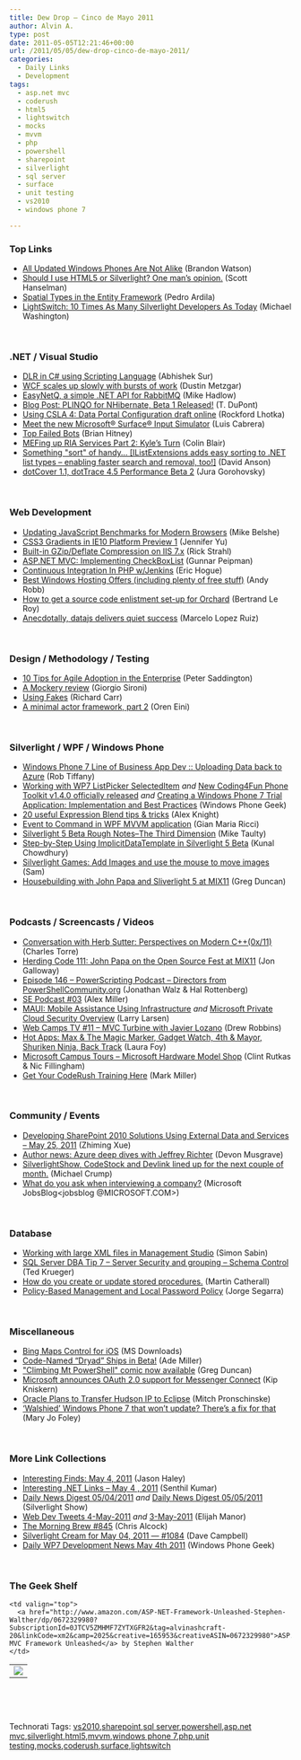 ```yaml
---
title: Dew Drop – Cinco de Mayo 2011
author: Alvin A.
type: post
date: 2011-05-05T12:21:46+00:00
url: /2011/05/05/dew-drop-cinco-de-mayo-2011/
categories:
  - Daily Links
  - Development
tags:
  - asp.net mvc
  - coderush
  - html5
  - lightswitch
  - mocks
  - mvvm
  - php
  - powershell
  - sharepoint
  - silverlight
  - sql server
  - surface
  - unit testing
  - vs2010
  - windows phone 7

---
```

### <a name="top"></a>Top Links

  * [All Updated Windows Phones Are Not Alike][1] (Brandon Watson)
  * [Should I use HTML5 or Silverlight? One man&#8217;s opinion.][2] (Scott Hanselman)
  * [Spatial Types in the Entity Framework][3] (Pedro Ardila)
  * [LightSwitch: 10 Times As Many Silverlight Developers As Today][4] (Michael Washington)

&#160;

### <a name="dotnet"></a>.NET / Visual Studio

  * [DLR in C# using Scripting Language][5] (Abhishek Sur)
  * [WCF scales up slowly with bursts of work][6] (Dustin Metzgar)
  * [EasyNetQ, a simple .NET API for RabbitMQ][7] (Mike Hadlow)
  * [Blog Post: PLINQO for NHibernate, Beta 1 Released!][8] (T. DuPont)
  * [Using CSLA 4: Data Portal Configuration draft online][9] (Rockford Lhotka)
  * [Meet the new Microsoft® Surface® Input Simulator][10] (Luis Cabrera)
  * [Top Failed Bots][11] (Brian Hitney)
  * [MEFing up RIA Services Part 2: Kyle&#8217;s Turn][12] (Colin Blair)
  * [Something "sort" of handy&#8230; [IListExtensions adds easy sorting to .NET list types &#8211; enabling faster search and removal, too!]][13] (David Anson)
  * [dotCover 1.1, dotTrace 4.5 Performance Beta 2][14] (Jura Gorohovsky)

&#160;

### <a name="web"></a>Web Development

  * [Updating JavaScript Benchmarks for Modern Browsers][15] (Mike Belshe)
  * [CSS3 Gradients in IE10 Platform Preview 1][16] (Jennifer Yu)
  * [Built-in GZip/Deflate Compression on IIS 7.x][17] (Rick Strahl)
  * [ASP.NET MVC: Implementing CheckBoxList][18] (Gunnar Peipman)
  * [Continuous Integration In PHP w/Jenkins][19] (Eric Hogue)
  * [Best Windows Hosting Offers (including plenty of free stuff)][20] (Andy Robb)
  * [How to get a source code enlistment set-up for Orchard][21] (Bertrand Le Roy)
  * [Anecdotally, datajs delivers quiet success][22] (Marcelo Lopez Ruiz)

&#160;

### <a name="design"></a>Design / Methodology / Testing

  * [10 Tips for Agile Adoption in the Enterprise][23] (Peter Saddington)
  * [A Mockery review][24] (Giorgio Sironi)
  * [Using Fakes][25] (Richard Carr)
  * [A minimal actor framework, part 2][26] (Oren Eini)

&#160;

### <a name="silverlight"></a>Silverlight / WPF / Windows Phone

  * [Windows Phone 7 Line of Business App Dev :: Uploading Data back to Azure][27] (Rob Tiffany)
  * [Working with WP7 ListPicker SelectedItem][28] _and_ [New Coding4Fun Phone Toolkit v1.4.0 officially released][29] _and_ [Creating a Windows Phone 7 Trial Application: Implementation and Best Practices][30] (Windows Phone Geek)
  * [20 useful Expression Blend tips & tricks][31] (Alex Knight)
  * [Event to Command in WPF MVVM application][32] (Gian Maria Ricci)
  * [Silverlight 5 Beta Rough Notes–The Third Dimension][33] (Mike Taulty)
  * [Step-by-Step Using ImplicitDataTemplate in Silverlight 5 Beta][34] (Kunal Chowdhury)
  * [Silverlight Games: Add Images and use the mouse to move images][35] (Sam)
  * [Housebuilding with John Papa and Sliverlight 5 at MIX11][36] (Greg Duncan)

&#160;

### <a name="podcasts"></a>Podcasts / Screencasts / Videos

  * [Conversation with Herb Sutter: Perspectives on Modern C++(0x/11)][37] (Charles Torre)
  * [Herding Code 111: John Papa on the Open Source Fest at MIX11][38] (Jon Galloway)
  * [Episode 146 &#8211; PowerScripting Podcast &#8211; Directors from PowerShellCommunity.org][39] (Jonathan Walz & Hal Rottenberg)
  * [SE Podcast #03][40] (Alex Miller)
  * [MAUI: Mobile Assistance Using Infrastructure][41]&#160;_and_ [Microsoft Private Cloud Security Overview][42] (Larry Larsen)
  * [Web Camps TV #11 – MVC Turbine with Javier Lozano][43] (Drew Robbins)
  * [Hot Apps: Max & The Magic Marker, Gadget Watch, 4th & Mayor, Shuriken Ninja, Back Track][44] (Laura Foy)
  * [Microsoft Campus Tours &#8211; Microsoft Hardware Model Shop][45] (Clint Rutkas & Nic Fillingham)
  * [Get Your CodeRush Training Here][46] (Mark Miller)

&#160;

### <a name="events"></a>Community / Events

  * [Developing SharePoint 2010 Solutions Using External Data and Services &#8211; May 25, 2011][47] (Zhiming Xue)
  * [Author news: Azure deep dives with Jeffrey Richter][48] (Devon Musgrave)
  * [SilverlightShow, CodeStock and Devlink lined up for the next couple of month.][49] (Michael Crump)
  * [What do you ask when interviewing a company?][50] (Microsoft JobsBlog<jobsblog @MICROSOFT.COM>)

&#160;

### <a name="db"></a>Database

  * [Working with large XML files in Management Studio][51] (Simon Sabin)
  * [SQL Server DBA Tip 7 &#8211; Server Security and grouping – Schema Control][52] (Ted Krueger)
  * [How do you create or update stored procedures.][53] (Martin Catherall)
  * [Policy-Based Management and Local Password Policy][54] (Jorge Segarra)

&#160;

### <a name="misc"></a>Miscellaneous

  * [Bing Maps Control for iOS][55] (MS Downloads)
  * [Code-Named “Dryad” Ships in Beta!][56] (Ade Miller)
  * ["Climbing Mt PowerShell" comic now available][57] (Greg Duncan)
  * [Microsoft announces OAuth 2.0 support for Messenger Connect][58] (Kip Kniskern)
  * [Oracle Plans to Transfer Hudson IP to Eclipse][59] (Mitch Pronschinske)
  * [&#8216;Walshied&#8217; Windows Phone 7 that won&#8217;t update? There&#8217;s a fix for that][60] (Mary Jo Foley)

&#160;

### <a name="links"></a>More Link Collections

  * [Interesting Finds: May 4, 2011][61] (Jason Haley)
  * [Interesting .NET Links – May 4 , 2011][62] (Senthil Kumar)
  * [Daily News Digest 05/04/2011][63] _and_ [Daily News Digest 05/05/2011][64] (Silverlight Show)
  * <a href="http://webdevtweets.blogspot.com/2011/05/4-may-2011.html" target="_blank">Web Dev Tweets 4-May-2011</a> _and_ [3-May-2011][65] (Elijah Manor)
  * [The Morning Brew #845][66] (Chris Alcock)
  * [Silverlight Cream for May 04, 2011 &#8212; #1084][67] (Dave Campbell)
  * [Daily WP7 Development News May 4th 2011][68] (Windows Phone Geek)

&#160;

### <a name="shelf"></a>The Geek Shelf

<table border="0" cellspacing="0" cellpadding="0">
  <tr>
    <td>
      <img data-recalc-dims="1" decoding="async" src="https://i0.wp.com/ecx.images-amazon.com/images/I/41qtGulIIiL._SL160_.jpg?w=660" />
    </td>
    
    <td valign="top">
      <a href="http://www.amazon.com/ASP-NET-Framework-Unleashed-Stephen-Walther/dp/0672329980?SubscriptionId=0JTCV5ZMHMF7ZYTXGFR2&tag=alvinashcraft-20&linkCode=xm2&camp=2025&creative=165953&creativeASIN=0672329980">ASP.NET MVC Framework Unleashed</a> by Stephen Walther
    </td>
  </tr>
</table>

&#160;

<div style="padding-bottom: 0px; margin: 0px; padding-left: 0px; padding-right: 0px; display: inline; float: none; padding-top: 0px" id="scid:C16BAC14-9A3D-4c50-9394-FBFEF7A93539:150d7a79-ae38-4732-afd1-8f42981778ef" class="wlWriterEditableSmartContent">
  <!--dotnetkickit-->
</div>

&#160;

<div style="padding-bottom: 0px; margin: 0px; padding-left: 0px; padding-right: 0px; display: inline; float: none; padding-top: 0px" id="scid:0767317B-992E-4b12-91E0-4F059A8CECA8:66e9f204-d454-49f3-818c-6114172d7836" class="wlWriterEditableSmartContent">
  Technorati Tags: <a href="http://technorati.com/tags/vs2010" rel="tag">vs2010</a>,<a href="http://technorati.com/tags/sharepoint" rel="tag">sharepoint</a>,<a href="http://technorati.com/tags/sql+server" rel="tag">sql server</a>,<a href="http://technorati.com/tags/powershell" rel="tag">powershell</a>,<a href="http://technorati.com/tags/asp.net+mvc" rel="tag">asp.net mvc</a>,<a href="http://technorati.com/tags/silverlight" rel="tag">silverlight</a>,<a href="http://technorati.com/tags/html5" rel="tag">html5</a>,<a href="http://technorati.com/tags/mvvm" rel="tag">mvvm</a>,<a href="http://technorati.com/tags/windows+phone+7" rel="tag">windows phone 7</a>,<a href="http://technorati.com/tags/php" rel="tag">php</a>,<a href="http://technorati.com/tags/unit+testing" rel="tag">unit testing</a>,<a href="http://technorati.com/tags/mocks" rel="tag">mocks</a>,<a href="http://technorati.com/tags/coderush" rel="tag">coderush</a>,<a href="http://technorati.com/tags/surface" rel="tag">surface</a>,<a href="http://technorati.com/tags/lightswitch" rel="tag">lightswitch</a>
</div>

 [1]: http://windowsteamblog.com/windows_phone/b/wpdev/archive/2011/05/04/all-updated-windows-phones-are-not-alike.aspx
 [2]: http://feedproxy.google.com/~r/ScottHanselman/~3/xGvW1K9R-6w/ShouldIUseHTML5OrSilverlightOneMansOpinion.aspx
 [3]: http://blogs.msdn.com/b/efdesign/archive/2011/05/04/spatial-types-in-the-entity-framework.aspx
 [4]: http://openlightgroup.net/Blog/tabid/58/EntryId/168/LightSwitch-10-Times-As-Many-Silverlight-Developers-As-Today.aspx
 [5]: http://feedproxy.google.com/~r/abhisheksur/WTgI/~3/dlrvAIC2ni0/dlr-in-c-using-scripting-language.html
 [6]: http://blogs.msdn.com/b/endpoint/archive/2011/05/04/wcf-scales-up-slowly-with-bursts-of-work.aspx
 [7]: http://feedproxy.google.com/~r/CodeRant/~3/MFaVN-8Kq9A/easynetq-simple-net-api-for-rabbitmq.html
 [8]: http://community.codesmithtools.com/CodeSmith_Official_7/b/announcements/archive/2011/05/04/plinqo-for-nhibernate-beta-1-released.aspx
 [9]: http://www.lhotka.net/weblog/UsingCSLA4DataPortalConfigurationDraftOnline.aspx
 [10]: http://blogs.msdn.com/b/surface/archive/2011/05/04/meet-the-new-microsoft-174-surface-174-input-simulator.aspx
 [11]: http://feedproxy.google.com/~r/structuretoobig/~3/sz-Ch_acdiU/post.aspx
 [12]: http://www.riaservicesblog.com/Blog/post/MEFing-up-RIA-Services-Part-2-Kyles-Turn.aspx
 [13]: http://blogs.msdn.com/b/delay/archive/2011/05/04/something-quot-sort-quot-of-handy-ilistextensions-adds-easy-sorting-to-net-list-types-enabling-faster-search-and-removal-too.aspx
 [14]: http://blogs.jetbrains.com/dotnet/2011/05/dotcover-11-dottrace-45-performance-beta-2/
 [15]: http://blog.chromium.org/2011/05/updating-javascript-benchmarks-for.html
 [16]: http://blogs.msdn.com/b/ie/archive/2011/05/04/css3-gradients-in-ie10-platform-preview-1.aspx
 [17]: http://feedproxy.google.com/~r/RickStrahl/~3/nuR7481s4qc/Builtin-GZipDeflate-Compression-on-IIS-7x
 [18]: http://feedproxy.google.com/~r/gunnarpeipman/~3/NTQ9aK57coE/asp-net-mvc-implementing-checkboxlist.aspx
 [19]: http://feeds.dzone.com/~r/zones/agile/~3/N3vjeR-BoqE/continuous-integration-php
 [20]: http://feedproxy.google.com/~r/ubelly/~3/FU6lvK-s46M/
 [21]: http://weblogs.asp.net/bleroy/archive/2011/05/04/how-to-get-a-source-code-enlistment-set-up-for-orchard.aspx
 [22]: http://blogs.msdn.com/b/marcelolr/archive/2011/05/04/anecdotally-datajs-delivers-quiet-success.aspx
 [23]: http://feedproxy.google.com/~r/agilescout/~3/EcZlqPYGRmU/
 [24]: http://feeds.dzone.com/~r/zones/agile/~3/_hK8SwispYo/mockery-review
 [25]: http://feedproxy.google.com/~r/BlackwaspLatestAdditions/~3/wk_VKdK7LiA/Fakes.aspx
 [26]: http://feedproxy.google.com/~r/AyendeRahien/~3/_KsAlLNtSz8/a-minimal-actor-framework-part-2.aspx
 [27]: http://robtiffany.com/windows-phone-7/windows-phone-7-line-of-business-app-dev-uploading-data-back-to-azure
 [28]: http://www.windowsphonegeek.com/tips/Working-with-WP7-ListPicker-SelectedItem
 [29]: http://www.windowsphonegeek.com/tips/new-coding4fun-phone-toolkit-v1-4-0-officially-released
 [30]: http://www.windowsphonegeek.com/articles/Creating-a-Windows-Phone-7-Trial-Application-Implementation-and-Best-Practices
 [31]: http://silverzine.com/resources/20-useful-expression-blend-tips-amp-tricks/
 [32]: http://feedproxy.google.com/~r/AlkampferEng/~3/EiyO1skFnq8/
 [33]: http://feedproxy.google.com/~r/mtaulty/~3/P5OEG7YE25M/silverlight-5-beta-rough-notes-the-third-dimension.aspx
 [34]: http://feedproxy.google.com/~r/kunal2383/~3/G4qXWHBqziY/step-by-step-using-implicitdatatype-in.html
 [35]: http://blogs.msdn.com/b/silverlightgames/archive/2011/05/04/silverlight-games-add-images-and-use-the-mouse-to-move-images.aspx
 [36]: http://channel9.msdn.com/coding4fun/blog/Housebuilding-with-John-Papa-and-Sliverlight-5-at-MIX11
 [37]: http://channel9.msdn.com/Shows/Going+Deep/Conversation-with-Herb-Sutter-Perspectives-on-Modern-C0x11
 [38]: http://feedproxy.google.com/~r/HerdingCode/~3/eKAoBDtyeAo/
 [39]: http://feedproxy.google.com/~r/Powerscripting/~3/X5xFU9q_cDE/episode-146-power-scripting-podcast-directors-from-power-shell-community-org
 [40]: http://blog.stackoverflow.com/2011/05/se-podcast-03/
 [41]: http://channel9.msdn.com/posts/MAUI-Mobile-Assistance-Using-Infrastructure
 [42]: http://channel9.msdn.com/posts/Microsoft-Private-Cloud-Security-Overview
 [43]: http://channel9.msdn.com/Shows/Web+Camps+TV/Web-Camps-TV-11--MVC-Turbine-with-Javier-Lozano
 [44]: http://channel9.msdn.com/Shows/Hot-Apps/Hot-Apps-Max--The-Magic-Marker-Gadget-Watch-4th--Mayor-Shuriken-Ninja-Back-Track
 [45]: http://channel9.msdn.com/Series/CampusTours/Microsoft-Campus-Tours-Microsoft-Hardware-Prototyping-Workshop
 [46]: http://community.devexpress.com/blogs/markmiller/archive/2011/05/04/get-your-coderush-training-here.aspx
 [47]: http://blogs.msdn.com/b/zxue/archive/2011/05/04/developing-sharepoint-2010-solutions-using-external-data-and-services-may-25-2011.aspx
 [48]: http://blogs.msdn.com/b/microsoft_press/archive/2011/05/04/author-news-azure-deep-dives-with-jeffrey-richter.aspx
 [49]: http://feedproxy.google.com/~r/MichaelCrump/~3/DhYVCKVULDg/silverlightshow-codestock-and-devlink-lined-up-for-the-next-couple.aspx
 [50]: http://feeds.microsoftjobsblog.com/~r/MicrosoftJobsBlog/~3/yfQsHuOotek/
 [51]: http://feedproxy.google.com/~r/SimonsSqlServerStuff/~3/bRsX9C8HkKs/working-with-large-xml-files-in-management-studio.aspx
 [52]: http://blogs.lessthandot.com/index.php/DataMgmt/DBAdmin/sql-server-dba-tip-schema
 [53]: http://www.sqlservercentral.com/blogs/martin_catherall/archive/2011/05/04/how-do-you-create-or-update-stored-procedures_2E00_.aspx
 [54]: http://feedproxy.google.com/~r/Sqlchicken/~3/gDfTTjK8mMs/
 [55]: http://feedproxy.google.com/~r/MicrosoftDownloadCenter/~3/seYGR29PKcQ/details.aspx
 [56]: http://www.ademiller.com/blogs/tech/2011/05/code-named-dryad-ships-in-beta/
 [57]: http://coolthingoftheday.blogspot.com/2011/05/mt-powershell-comic-now-available.html
 [58]: http://feedproxy.google.com/~r/liveside/~3/u65_mdOE0_w/
 [59]: http://feeds.dzone.com/~r/zones/agile/~3/bwhQJNJoY5o/breaking-oracle-plans-transfer
 [60]: http://www.zdnet.com/blog/microsoft/walshied-windows-phone-7-that-wont-update-theres-a-fix-for-that/9365
 [61]: http://jasonhaley.com/blog/post.aspx?id=6f0c5769-bd0f-43b1-a6ba-bd99457affab
 [62]: http://feedproxy.google.com/~r/ginktage/EPSB/~3/o7rht3_klIQ/
 [63]: http://feedproxy.google.com/~r/silverlightshow/~3/kqWZZ3dSgtM/Daily-News-Digest-05-04-2011.aspx
 [64]: http://feedproxy.google.com/~r/silverlightshow/~3/elRgHEhESkY/Daily-News-Digest-05-05-2011.aspx
 [65]: http://webdevtweets.blogspot.com/2011/05/3-may-2011.html
 [66]: http://feedproxy.google.com/~r/ReflectivePerspective/~3/GNJrV2JTJRY/
 [67]: http://geekswithblogs.net/WynApseTechnicalMusings/archive/2011/05/04/145180.aspx
 [68]: http://www.windowsphonegeek.com/news/daily-wp7-development-news-may-4th-2011